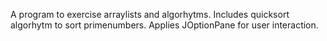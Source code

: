 <p> A program to exercise arraylists and algorhytms. Includes quicksort algorhytm to sort primenumbers. 
Applies JOptionPane for user interaction.</p>
